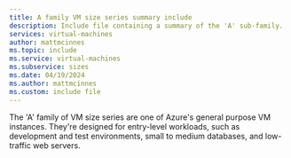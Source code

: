```yaml
---
title: A family VM size series summary include
description: Include file containing a summary of the 'A' sub-family.
services: virtual-machines
author: mattmcinnes
ms.topic: include
ms.service: virtual-machines
ms.subservice: sizes
ms.date: 04/19/2024
ms.author: mattmcinnes
ms.custom: include file
---
```

The 'A' family of VM size series are one of Azure's general purpose VM instances. They're designed for entry-level workloads, such as development and test environments, small to medium databases, and low-traffic web servers.